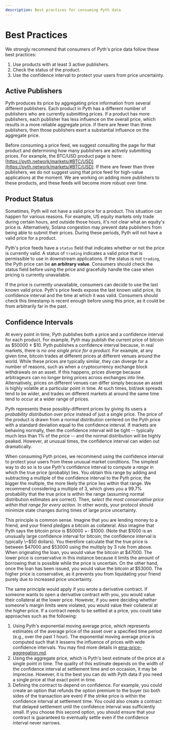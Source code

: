 ```yaml
---
description: Best practices for consuming Pyth data
---
```


# Best Practices

We strongly recommend that consumers of Pyth's price data follow these best practices:

1. Use products with at least 3 active publishers.
2. Check the status of the product.
3. Use the confidence interval to protect your users from price uncertainty.

## Active Publishers

Pyth produces its price by aggregating price information from several different publishers. Each product in Pyth has a different number of publishers who are currently submitting prices. If a product has more publishers, each publisher has less influence on the overall price, which results in a more reliable aggregate price. If there are fewer than three publishers, then those publishers exert a substantial influence on the aggregate price.

Before consuming a price feed, we suggest consulting the page for that product and determining how many publishers are actively submitting prices. For example, the BTC/USD product page is here: [https://pyth.network/markets/#BTC/USD](https://pyth.network/markets/#BTC/USD). If there are fewer than three publishers, we do not suggest using that price feed for high-value applications at the moment. We are working on adding more publishers to these products, and these feeds will become more robust over time.

## Product Status

Sometimes, Pyth will not have a valid price for a product. This situation can happen for various reasons. For example, US equity markets only trade during certain hours, and outside those hours, it's not clear what an equity's price is. Alternatively, Solana congestion may prevent data publishers from being able to submit their prices. During these periods, Pyth will not have a valid price for a product.

Pyth's price feeds have a `status` field that indicates whether or not the price is currently valid. A status of `trading` indicates a valid price that is permissible to use in downstream applications. If the status is not `trading`, the Pyth price can be **an arbitrary value**. Consumers should check the status field before using the price and gracefully handle the case when pricing is currently unavailable.

If the price is currently unavailable, consumers can decide to use the last known valid price. Pyth's price feeds expose the last known valid price, its confidence interval and the time at which it was valid. Consumers should check this timestamp is recent enough before using this price, as it could be from arbitrarily far in the past.

## Confidence Intervals

At every point in time, Pyth publishes both a price and a confidence interval for each product. For example, Pyth may publish the current price of bitcoin as $50000 ± $10. Pyth publishes a confidence interval because, in real markets, there is _no one single price for a product_. For example, at any given time, bitcoin trades at different prices at different venues around the world. While these prices are typically similar, they can diverge for a number of reasons, such as when a cryptocurrency exchange block withdrawals on an asset. If this happens, prices diverge because arbitrageurs can no longer bring prices across exchanges into line. Alternatively, prices on different venues can differ simply because an asset is highly volatile at a particular point in time. At such times, bid/ask spreads tend to be wider, and trades on different markets at around the same time tend to occur at a wider range of prices.

Pyth represents these possibly-different prices by giving its users a _probability distribution over price_ instead of just a single price. The price of the product is drawn from a normal distribution centered on the Pyth price with a standard deviation equal to the confidence interval. If markets are behaving normally, then the confidence interval will be tight -- typically much less than 1% of the price -- and the normal distribution will be highly peaked. However, at unusual times, the confidence interval can widen out dramatically.

When consuming Pyth prices, we recommend using the confidence interval to protect your users from these unusual market conditions. The simplest way to do so is to use Pyth's confidence interval to compute a _range_ in which the true price (probably) lies. You obtain this range by adding and subtracting a multiple of the confidence interval to the Pyth price; the bigger the multiple, the more likely the price lies within that range. We recommend considering a multiple of 3, which gives you a 99.7% probability that the true price is within the range (assuming normal distribution estimates are correct). Then, _select the most conservative price within that range for every action._ In other words, your protocol should minimize state changes during times of large price uncertainty.

This principle is common sense. Imagine that you are lending money to a friend, and your friend pledges a bitcoin as collateral. Also imagine that Pyth says the bitcoin price is $50000 +- $1000. (Note that $1000 is an unusually large confidence interval for bitcoin; the confidence interval is typically \~$50 dollars). You therefore calculate that the true price is between $47000 and $53000 using the multiply by 3 rule from above. When originating the loan, you would value the bitcoin at $47000. The lower price is conservative in this instance because it limits the amount of borrowing that is possible while the price is uncertain. On the other hand, once the loan has been issued, you would value the bitcoin at $53000. The higher price is conservative, as it prevents you from liquidating your friend purely due to increased price uncertainty.

The same principle would apply if you wrote a derivative contract. If someone wants to open a derivative contract with you, you would value their collateral at the lower price. However, if you were deciding whether someone's margin limits were violated, you would value their collateral at the higher price. If a contract needs to be settled at a price, you could take approaches such as the following:

1. Using Pyth's exponential moving average price, which represents estimates of the average price of the asset over a specified time period (e.g., over the past 1 hour). The exponential moving average price is computed such that it lessens the influence of prices with wide confidence intervals. You may find more details in [ema-price-aggregation.md](../how-pyth-works/ema-price-aggregation.md "mention").
2. Using the aggregate price, which is Pyth's best estimate of the price at a single point in time. The quality of this estimate depends on the width of the confidence interval at settlement time and on occasion, it may be imprecise. However, it is the best you can do with Pyth data if you need a single price at that exact point in time.
3. Defining the contract to depend on confidence. For example, you could create an option that refunds the option premium to the buyer (so both sides of the transaction are even) if the strike price is within the confidence interval at settlement time. You could also create a contract that delayed settlement until the confidence interval was sufficiently small. If you choose this second option, you should ensure that your contract is guaranteed to eventually settle even if the confidence interval never narrows.
